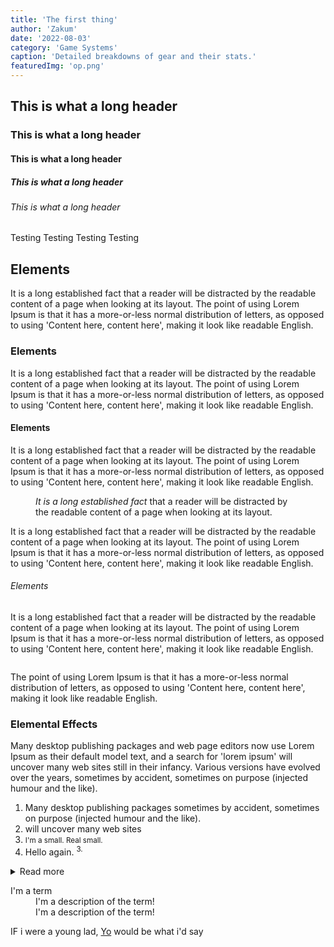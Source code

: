 ```yaml
---
title: 'The first thing'
author: 'Zakum'
date: '2022-08-03'
category: 'Game Systems'
caption: 'Detailed breakdowns of gear and their stats.'
featuredImg: 'op.png'
---
```


## This is what a long header
### This is what a long header
#### This is what a long header
##### This is what a long header
###### This is what a long header

<script>
    import StickyNote from '$lib/components/StickyNote.svelte';
</script>

<StickyNote type="tip">
    Testing
</StickyNote>

<StickyNote type="note">
    Testing
</StickyNote>

<StickyNote type="caution">
    Testing
</StickyNote>

<StickyNote type="warning">
    Testing
</StickyNote>

## Elements
It is a long established fact that a reader will be distracted by the readable content of a page when looking at its layout. The point of using Lorem Ipsum is that it has a more-or-less normal distribution of letters, as opposed to using 'Content here, content here', making it look like readable English. 

### Elements
It is a long established fact that a reader will be distracted by the readable content of a page when looking at its layout. The point of using Lorem Ipsum is that it has a more-or-less normal distribution of letters, as opposed to using 'Content here, content here', making it look like readable English. 

#### Elements
It is a long established fact that a reader will be distracted by the readable content of a page when looking at its layout. The point of using Lorem Ipsum is that it has a more-or-less normal distribution of letters, as opposed to using 'Content here, content here', making it look like readable English. 

<figure class="full-bleed">
    <img src="/images/4.png" alt="">
    <figcaption>
        <i>It is a long established fact</i> that a reader will be distracted by the readable content of a page when looking at its layout. 
    </figcaption>
</figure>

It is a long established fact that a reader will be distracted by the readable content of a page when looking at its layout. The point of using Lorem Ipsum is that it has a more-or-less normal distribution of letters, as opposed to using 'Content here, content here', making it look like readable English. 

###### Elements
It is a long established fact that a reader will be distracted by the readable content of a page when looking at its layout. The point of using Lorem Ipsum is that it has a more-or-less normal distribution of letters, as opposed to using 'Content here, content here', making it look like readable English. 

<img class="full-bleed" src="/images/op.png" alt="">

The point of using Lorem Ipsum is that it has a more-or-less normal distribution of letters, as opposed to using 'Content here, content here', making it look like readable English. 

### Elemental Effects
Many desktop publishing packages and web page editors now use Lorem Ipsum as their default model text, and a search for 'lorem ipsum' will uncover many web sites still in their infancy. Various versions have evolved over the years, sometimes by accident, sometimes on purpose (injected humour and the like).
1. Many desktop publishing packages sometimes by accident, sometimes on purpose (injected humour and the like).
2. will uncover many web sites 
3. <small>I'm a small. Real small.</small>
4. Hello again. <sup>3.</sup>

<details>
    <summary>Read more</summary>
    <p>Many desktop publishing packages and web page editors now use Lorem Ipsum as their default model text, and a search for 'lorem ipsum' will uncover many web sites still in their infancy. Various versions have evolved over the years, sometimes by accident, DEX sometimes on purpose (injected humour and the like).</p>
</details>

<dl>
    <dt>I'm a term</dt>
    <dd>I'm a description of the term!</dd>
    <dd>I'm a description of the term!</dd>
</dl>

IF i were a young lad, <a href="https://google.com">Yo</a> would be what i'd say